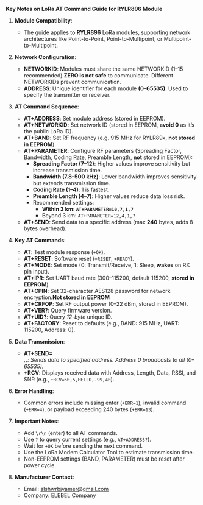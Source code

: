 **Key Notes on LoRa AT Command Guide for RYLR896 Module**

1. **Module Compatibility**:
   - The guide applies to **RYLR896** LoRa modules, supporting network architectures like Point-to-Point, Point-to-Multipoint, or Multipoint-to-Multipoint.

2. **Network Configuration**:
   - **NETWORKID**: Modules must share the same NETWORKID (1–15 recommended) **ZERO is not safe** to communicate. Different NETWORKIDs prevent communication.
   - **ADDRESS**: Unique identifier for each module **(0–65535)**. Used to specify the transmitter or receiver.

3. **AT Command Sequence**:
   - **AT+ADDRESS**: Set module address (stored in EEPROM).
   - **AT+NETWORKID**: Set network ID (stored in EEPROM, **avoid 0** as it’s the public LoRa ID).
   - **AT+BAND**: Set RF frequency (e.g. 915 MHz for RYLR89x, **not stored in EEPROM**).
   - **AT+PARAMETER**: Configure RF parameters (Spreading Factor, Bandwidth, Coding Rate, Preamble Length, **not** stored in EEPROM):
     - **Spreading Factor (7–12)**: Higher values improve sensitivity but increase transmission time.
     - **Bandwidth (7.8–500 kHz)**: Lower bandwidth improves sensitivity but extends transmission time.
     - **Coding Rate (1–4)**: 1 is fastest.
     - **Preamble Length (4–7)**: Higher values reduce data loss risk.
     - Recommended settings:
       - **Within 3 km: `AT+PARAMETER=10,7,1,7`**
       - Beyond 3 km: `AT+PARAMETER=12,4,1,7`
   - **AT+SEND**: Send data to a specific address (max **240** bytes, adds 8 bytes overhead).

4. **Key AT Commands**:
   - **AT**: Test module response (`+OK`).
   - **AT+RESET**: Software reset (`+RESET`, `+READY`).
   - **AT+MODE**: Set mode (0: Transmit/Receive, 1: Sleep, **wakes** on RX pin input).
   - **AT+IPR**: Set UART baud rate (300–115200, default 115200, **stored in EEPROM**).
   - **AT+CPIN**: Set 32-character AES128 password for network encryption.**Not stored in EEPROM**
   - **AT+CRFOP**: Set RF output power (0–22 dBm, stored in EEPROM).
   - **AT+VER?**: Query firmware version.
   - **AT+UID?**: Query *12-byte* unique ID.
   - **AT+FACTORY**: Reset to defaults (e.g., BAND: 915 MHz, UART: 115200, Address: 0).

5. **Data Transmission**:
   - **AT+SEND=<Address>,<Payload Length>,<Data>**: Sends data to specified address. Address 0 broadcasts to all (0–65535).
   - **+RCV**: Displays received data with Address, Length, Data, RSSI, and SNR (e.g., `+RCV=50,5,HELLO,-99,40`).

6. **Error Handling**:
   - Common errors include missing enter (`+ERR=1`), invalid command (`+ERR=4`), or payload exceeding 240 bytes (`+ERR=13`).

7. **Important Notes**:
   - Add `\r\n` (enter) to all AT commands.
   - Use `?` to query current settings (e.g., `AT+ADDRESS?`).
   - Wait for `+OK` before sending the next command.
   - Use the LoRa Modem Calculator Tool to estimate transmission time.
   - Non-EEPROM settings (BAND, PARAMETER) must be reset after power cycle.

8. **Manufacturer Contact**:
   - Email: alshwrbjyamer@gmail.com
   - Company: ELEBEL Company

